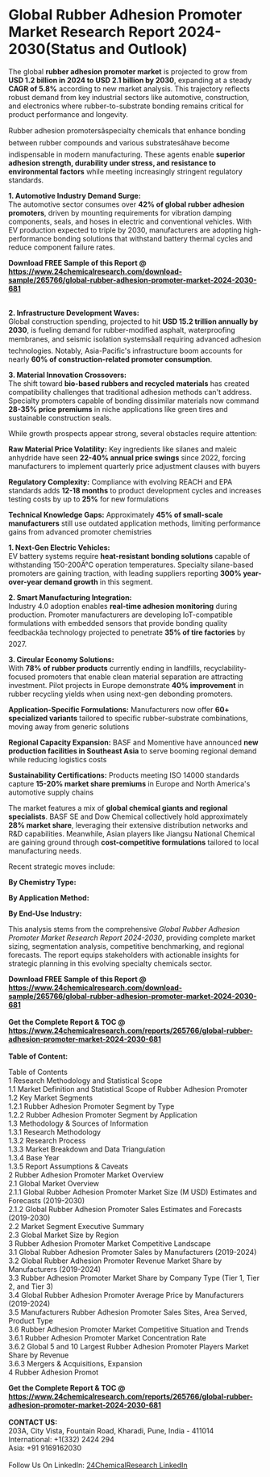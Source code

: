 <h1>Global Rubber Adhesion Promoter Market Research Report 2024-2030(Status and Outlook)</h1><p>The global <strong>rubber adhesion promoter market</strong> is projected to grow from <strong>USD 1.2 billion in 2024 to USD 2.1 billion by 2030</strong>, expanding at a steady <strong>CAGR of 5.8%</strong> according to new market analysis. This trajectory reflects robust demand from key industrial sectors like automotive, construction, and electronics where rubber-to-substrate bonding remains critical for product performance and longevity.</p><p>Rubber adhesion promotersâspecialty chemicals that enhance bonding between rubber compounds and various substratesâhave become indispensable in modern manufacturing. These agents enable <strong>superior adhesion strength, durability under stress, and resistance to environmental factors</strong> while meeting increasingly stringent regulatory standards.</p><p><strong>1. Automotive Industry Demand Surge:</strong><br>
The automotive sector consumes over <strong>42% of global rubber adhesion promoters</strong>, driven by mounting requirements for vibration damping components, seals, and hoses in electric and conventional vehicles. With EV production expected to triple by 2030, manufacturers are adopting high-performance bonding solutions that withstand battery thermal cycles and reduce component failure rates.</p><div><b>Download FREE Sample of this Report @ 
            <a href="https://www.24chemicalresearch.com/download-sample/265766/global-rubber-adhesion-promoter-market-2024-2030-681">
            https://www.24chemicalresearch.com/download-sample/265766/global-rubber-adhesion-promoter-market-2024-2030-681</a></b></div><br><p><strong>2. Infrastructure Development Waves:</strong><br>
Global construction spending, projected to hit <strong>USD 15.2 trillion annually by 2030</strong>, is fueling demand for rubber-modified asphalt, waterproofing membranes, and seismic isolation systemsâall requiring advanced adhesion technologies. Notably, Asia-Pacific's infrastructure boom accounts for nearly <strong>60% of construction-related promoter consumption</strong>.</p><p><strong>3. Material Innovation Crossovers:</strong><br>
The shift toward <strong>bio-based rubbers and recycled materials</strong> has created compatibility challenges that traditional adhesion methods can't address. Specialty promoters capable of bonding dissimilar materials now command <strong>28-35% price premiums</strong> in niche applications like green tires and sustainable construction seals.</p><p>While growth prospects appear strong, several obstacles require attention:</p><p><strong>Raw Material Price Volatility:</strong> Key ingredients like silanes and maleic anhydride have seen <strong>22-40% annual price swings</strong> since 2022, forcing manufacturers to implement quarterly price adjustment clauses with buyers</p><p><strong>Regulatory Complexity:</strong> Compliance with evolving REACH and EPA standards adds <strong>12-18 months</strong> to product development cycles and increases testing costs by up to <strong>25%</strong> for new formulations</p><p><strong>Technical Knowledge Gaps:</strong> Approximately <strong>45% of small-scale manufacturers</strong> still use outdated application methods, limiting performance gains from advanced promoter chemistries</p><p><strong>1. Next-Gen Electric Vehicles:</strong><br>
EV battery systems require <strong>heat-resistant bonding solutions</strong> capable of withstanding 150-200Â°C operation temperatures. Specialty silane-based promoters are gaining traction, with leading suppliers reporting <strong>300% year-over-year demand growth</strong> in this segment.</p><p><strong>2. Smart Manufacturing Integration:</strong><br>
Industry 4.0 adoption enables <strong>real-time adhesion monitoring</strong> during production. Promoter manufacturers are developing IoT-compatible formulations with embedded sensors that provide bonding quality feedbackâa technology projected to penetrate <strong>35% of tire factories</strong> by 2027.</p><p><strong>3. Circular Economy Solutions:</strong><br>
With <strong>78% of rubber products</strong> currently ending in landfills, recyclability-focused promoters that enable clean material separation are attracting investment. Pilot projects in Europe demonstrate <strong>40% improvement</strong> in rubber recycling yields when using next-gen debonding promoters.</p><p><strong>Application-Specific Formulations:</strong> Manufacturers now offer <strong>60+ specialized variants</strong> tailored to specific rubber-substrate combinations, moving away from generic solutions</p><p><strong>Regional Capacity Expansion:</strong> BASF and Momentive have announced <strong>new production facilities in Southeast Asia</strong> to serve booming regional demand while reducing logistics costs</p><p><strong>Sustainability Certifications:</strong> Products meeting ISO 14000 standards capture <strong>15-20% market share premiums</strong> in Europe and North America's automotive supply chains</p><p>The market features a mix of <strong>global chemical giants and regional specialists</strong>. BASF SE and Dow Chemical collectively hold approximately <strong>28% market share</strong>, leveraging their extensive distribution networks and R&amp;D capabilities. Meanwhile, Asian players like Jiangsu National Chemical are gaining ground through <strong>cost-competitive formulations</strong> tailored to local manufacturing needs.</p><p>Recent strategic moves include:</p><p><strong>By Chemistry Type:</strong></p><p><strong>By Application Method:</strong></p><p><strong>By End-Use Industry:</strong></p><p>This analysis stems from the comprehensive <em>Global Rubber Adhesion Promoter Market Research Report 2024-2030</em>, providing complete market sizing, segmentation analysis, competitive benchmarking, and regional forecasts. The report equips stakeholders with actionable insights for strategic planning in this evolving specialty chemicals sector.</p><div><b>Download FREE Sample of this Report @ 
            <a href="https://www.24chemicalresearch.com/download-sample/265766/global-rubber-adhesion-promoter-market-2024-2030-681">
            https://www.24chemicalresearch.com/download-sample/265766/global-rubber-adhesion-promoter-market-2024-2030-681</a></b></div><br><div><b>Get the Complete Report & TOC @ 
            <a href="https://www.24chemicalresearch.com/reports/265766/global-rubber-adhesion-promoter-market-2024-2030-681">
            https://www.24chemicalresearch.com/reports/265766/global-rubber-adhesion-promoter-market-2024-2030-681</a></b></div><br>
            <b>Table of Content:</b><p>Table of Contents<br />
1 Research Methodology and Statistical Scope<br />
1.1 Market Definition and Statistical Scope of Rubber Adhesion Promoter<br />
1.2 Key Market Segments<br />
1.2.1 Rubber Adhesion Promoter Segment by Type<br />
1.2.2 Rubber Adhesion Promoter Segment by Application<br />
1.3 Methodology & Sources of Information<br />
1.3.1 Research Methodology<br />
1.3.2 Research Process<br />
1.3.3 Market Breakdown and Data Triangulation<br />
1.3.4 Base Year<br />
1.3.5 Report Assumptions & Caveats<br />
2 Rubber Adhesion Promoter Market Overview<br />
2.1 Global Market Overview<br />
2.1.1 Global Rubber Adhesion Promoter Market Size (M USD) Estimates and Forecasts (2019-2030)<br />
2.1.2 Global Rubber Adhesion Promoter Sales Estimates and Forecasts (2019-2030)<br />
2.2 Market Segment Executive Summary<br />
2.3 Global Market Size by Region<br />
3 Rubber Adhesion Promoter Market Competitive Landscape<br />
3.1 Global Rubber Adhesion Promoter Sales by Manufacturers (2019-2024)<br />
3.2 Global Rubber Adhesion Promoter Revenue Market Share by Manufacturers (2019-2024)<br />
3.3 Rubber Adhesion Promoter Market Share by Company Type (Tier 1, Tier 2, and Tier 3)<br />
3.4 Global Rubber Adhesion Promoter Average Price by Manufacturers (2019-2024)<br />
3.5 Manufacturers Rubber Adhesion Promoter Sales Sites, Area Served, Product Type<br />
3.6 Rubber Adhesion Promoter Market Competitive Situation and Trends<br />
3.6.1 Rubber Adhesion Promoter Market Concentration Rate<br />
3.6.2 Global 5 and 10 Largest Rubber Adhesion Promoter Players Market Share by Revenue<br />
3.6.3 Mergers & Acquisitions, Expansion<br />
4 Rubber Adhesion Promot</p><div><b>Get the Complete Report & TOC @ 
            <a href="https://www.24chemicalresearch.com/reports/265766/global-rubber-adhesion-promoter-market-2024-2030-681">
            https://www.24chemicalresearch.com/reports/265766/global-rubber-adhesion-promoter-market-2024-2030-681</a></b></div><br><b>CONTACT US:</b><br>
            203A, City Vista, Fountain Road, Kharadi, Pune, India - 411014<br>
            International: +1(332) 2424 294<br>
            Asia: +91 9169162030 <br><br>
            Follow Us On LinkedIn: <a href="https://www.linkedin.com/company/24chemicalresearch/">24ChemicalResearch LinkedIn</a>